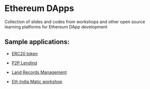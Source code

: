 # Ethereum DApps

Collection of slides and codes from workshops and other open source learning platforms for Ethereum DApp development

## Sample applications:

* [ERC20 token](./ERC20)

* [P2P Lendind](./p2plending)

* [Land Records Management](./Property-Registry)

* [Eth India Matic workshop](https://github.com/maticnetwork/ethindia-workshop)







 
 
